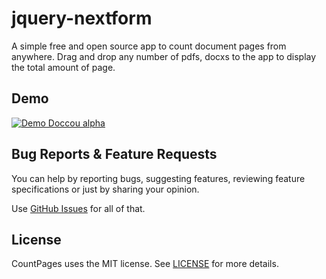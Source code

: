 # jquery-nextform

A simple free and open source app to count document pages from anywhere. Drag and drop any number of pdfs, docxs to the app to display the total amount of page.

## Demo

[![Demo Doccou alpha](https://j.gifs.com/Krpmkz.gif)](https://gifs.com/gif/Krpmkz)


## Bug Reports & Feature Requests

You can help by reporting bugs, suggesting features, reviewing feature specifications or just by sharing your opinion.

Use [GitHub Issues](https://github.com/fido93/jquery-nextform/issues) for all of that.



## License

CountPages uses the MIT license. See [LICENSE](https://github.com/fido93/jquery-nextform/blob/master/LICENSE) for more details.
